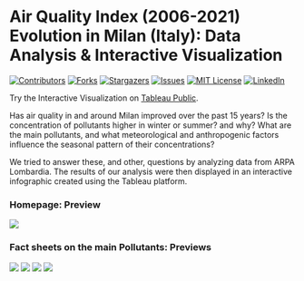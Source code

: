 # Air Quality Index (2006-2021) Evolution in Milan (Italy): Data Analysis & Interactive Visualization

[![Contributors][contributors-shield]][contributors-url]
[![Forks][forks-shield]][forks-url]
[![Stargazers][stars-shield]][stars-url]
[![Issues][issues-shield]][issues-url]
[![MIT License][license-shield]][license-url]
[![LinkedIn][linkedin-shield]][linkedin-url]

Try the Interactive Visualization on [Tableau Public](https://public.tableau.com/app/profile/giorgio.carbone3907/viz/IndicediQualitdellAriaIQAnellagglomeratodiMilanoanalisidellandamentostagionaleeannualeCarboneCavallaroMarconziniScuri/Dashboard_HOME).

Has air quality in and around Milan improved over the past 15 years? Is the concentration of pollutants higher in winter or summer? and why? What are the main pollutants, and what meteorological and anthropogenic factors influence the seasonal pattern of their concentrations?

We tried to answer these, and other, questions by analyzing data from ARPA Lombardia. The results of our analysis were then displayed in an interactive infographic created using the Tableau platform.

### Homepage: Preview

![](https://github.com/giocoal/Air_Pollution_Data_Visualization_Tableau/raw/main/Report/Immagini%20per%20report/Dashboard_HOME.png)

### Fact sheets on the main Pollutants: Previews

![](https://github.com/giocoal/Air_Pollution_Data_Visualization_Tableau/raw/main/Report/Immagini%20per%20report/Dashboard_NO2.png)
![](https://github.com/giocoal/Air_Pollution_Data_Visualization_Tableau/raw/main/Report/Immagini%20per%20report/Dashboard_OZONO.png)
![](https://github.com/giocoal/Air_Pollution_Data_Visualization_Tableau/raw/main/Report/Immagini%20per%20report/Dashboard_PM.png)
![](https://github.com/giocoal/Air_Pollution_Data_Visualization_Tableau/raw/main/Report/Immagini%20per%20report/Dashboard_SO2.png)

<!-- MARKDOWN LINKS & IMAGES -->
<!-- https://www.markdownguide.org/basic-syntax/#reference-style-links -->
[contributors-shield]: https://img.shields.io/github/contributors/giocoal/Air_Pollution_Data_Visualization_Tableau.svg?style=for-the-badge
[contributors-url]: https://github.com/giocoal/Air_Pollution_Data_Visualization_Tableau/graphs/contributors
[forks-shield]: https://img.shields.io/github/forks/giocoal/Air_Pollution_Data_Visualization_Tableau.svg?style=for-the-badge
[forks-url]: https://github.com/giocoal/Air_Pollution_Data_Visualization_Tableau/network/members
[stars-shield]: https://img.shields.io/github/stars/giocoal/Air_Pollution_Data_Visualization_Tableau.svg?style=for-the-badge
[stars-url]: https://github.com/giocoal/Air_Pollution_Data_Visualization_Tableau/stargazers
[issues-shield]: https://img.shields.io/github/issues/giocoal/Air_Pollution_Data_Visualization_Tableau.svg?style=for-the-badge
[issues-url]: https://github.com/giocoal/Air_Pollution_Data_Visualization_Tableau/issues
[license-shield]: https://img.shields.io/github/license/giocoal/Air_Pollution_Data_Visualization_Tableau.svg?style=for-the-badge
[license-url]: https://github.com/giocoal/Air_Pollution_Data_Visualization_Tableau/blob/master/LICENSE
[linkedin-shield]: https://img.shields.io/badge/-LinkedIn-black.svg?style=for-the-badge&logo=linkedin&colorB=555
[linkedin-url]: https://www.linkedin.com/in/giorgio-carbone-63154219b/
[product-screenshot]: images/screenshot.png
[Next.js]: https://img.shields.io/badge/next.js-000000?style=for-the-badge&logo=nextdotjs&logoColor=white
[Next-url]: https://nextjs.org/
[React.js]: https://img.shields.io/badge/React-20232A?style=for-the-badge&logo=react&logoColor=61DAFB
[React-url]: https://reactjs.org/
[Vue.js]: https://img.shields.io/badge/Vue.js-35495E?style=for-the-badge&logo=vuedotjs&logoColor=4FC08D
[Vue-url]: https://vuejs.org/
[Angular.io]: https://img.shields.io/badge/Angular-DD0031?style=for-the-badge&logo=angular&logoColor=white
[Angular-url]: https://angular.io/
[Svelte.dev]: https://img.shields.io/badge/Svelte-4A4A55?style=for-the-badge&logo=svelte&logoColor=FF3E00
[Svelte-url]: https://svelte.dev/
[Laravel.com]: https://img.shields.io/badge/Laravel-FF2D20?style=for-the-badge&logo=laravel&logoColor=white
[Laravel-url]: https://laravel.com
[Bootstrap.com]: https://img.shields.io/badge/Bootstrap-563D7C?style=for-the-badge&logo=bootstrap&logoColor=white
[Bootstrap-url]: https://getbootstrap.com
[JQuery.com]: https://img.shields.io/badge/jQuery-0769AD?style=for-the-badge&logo=jquery&logoColor=white
[JQuery-url]: https://jquery.com
